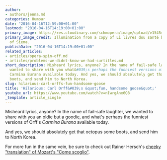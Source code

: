 ```yaml
---
author:
- authors/jenna.md
categories: Humour
date: "2016-04-16T12:59:00+01:00"
lastmod: "2016-04-16T14:19:00+01:00"
primary_image: https://res.cloudinary.com/schmopera/image/upload/v1545409169/media/webhook-uploads/1460808451466/2016-04-16---Monk.jpg.jpg
primary_image_credit: Illumination from a copy of Li livres dou santé by Aldobrandino
  of Siena.
publishDate: "2016-04-16T14:19:00+01:00"
related_articles:
- articles/opera-spin-off.md
- articles/problems-we-didnt-know-we-had-surtitles.md
short_description: Misheard lyrics, anyone? In the name of fail-safe laughter, we
  wanted to share with you what&#039;s perhaps the funniest versions of Orff&#039;s
  Carmina Burana available today. And yes, we should absolutely get that octopus some
  boots, and send him to North Korea.
slug: hilarious-carl-orffs-fun-handsome-goose
title: 'Hilarious: Carl Orff&#039;s &quot;fun, handsome goose&quot;'
youtube_url: https://www.youtube.com/watch?v=nIwrgAnx6Q8
_template: article_single
---
```


Misheard lyrics, anyone? In the name of fail-safe laughter, we wanted to share with you an oldie but a goodie, and what's perhaps the funniest versions of Orff's *Carmina Burana* available today.

And yes, we should absolutely get that octopus some boots, and send him to North Korea.

For more fun in the same vein, be sure to check out Rainer Hersch's [cheeky "translation" of Mozart's "Come scoglio"](https://www.youtube.com/watch?v=jjeQtbKFlHc).
